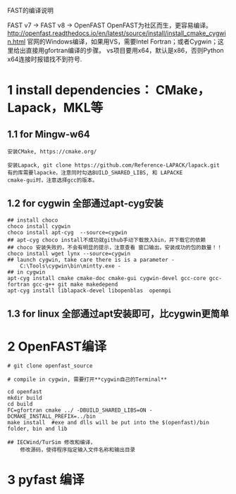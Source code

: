 FAST的编译说明

FAST v7 -> FAST v8 -> OpenFAST 
OpenFAST为社区而生，更容易编译。
http://openfast.readthedocs.io/en/latest/source/install/install_cmake_cygwin.html
官网的Windows编译，如果用VS，需要Intel Fortran；或者Cygwin；这里给出直接用gfortran编译的步骤。
vs项目要用x64，默认是x86，否则Python x64连接时报错找不到符号.

# 1 install dependencies： CMake，Lapack，MKL等
## 1.1 for Mingw-w64
    安装CMake, https://cmake.org/

    安装Lapack, git clone https://github.com/Reference-LAPACK/lapack.git 
    有的库需要lapacke，注意同时勾选BUILD_SHARED_LIBS, 和 LAPACKE
    cmake-gui时，注意选择gcc的版本。    
    
## 1.2 for cygwin 全部通过apt-cyg安装
    ## install choco
    choco install cygwin
    choco install apt-cyg  --source=cygwin
    ## apt-cyg choco install不成功就github手动下载放入bin，并下载它的依赖
    ## choco 安装失败的，不会有明显的提示，注意查看 窗口输出，安装成功的包的数量！！
    choco install wget lynx --source=cygwin
    ## launch cygwin, take care there is is a parameter -
        C:\Tools\cygwin\bin\mintty.exe -
    ## in cygwin
    apt-cyg install cmake cmake-doc cmake-gui cygwin-devel gcc-core gcc-fortran gcc-g++ git make makedepend
    apt-cyg install liblapack-devel libopenblas  openmpi

## 1.3 for linux 全部通过apt安装即可，比cygwin更简单

# 2 OpenFAST编译   
    
    # git clone openfast_source
    
    # compile in cygwin, 需要打开**cygwin自己的Terminal**
    
    cd openfast
    mkdir build
    cd build
    FC=gfortran cmake ../ -DBUILD_SHARED_LIBS=ON -DCMAKE_INSTALL_PREFIX=../bin
    make install  #exe and dlls will be put into the $(openfast)/bin folder, bin and lib

    ## IECWind/TurSim 修改和编译，
        修改源码，使得程序指定输入文件名称和输出目录
    
# 3 pyfast 编译
        